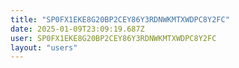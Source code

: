 ```yaml
---
title: "SP0FX1EKE8G20BP2CEY86Y3RDNWKMTXWDPC8Y2FC"
date: 2025-01-09T23:09:19.687Z
user: SP0FX1EKE8G20BP2CEY86Y3RDNWKMTXWDPC8Y2FC
layout: "users"
---
```

    
